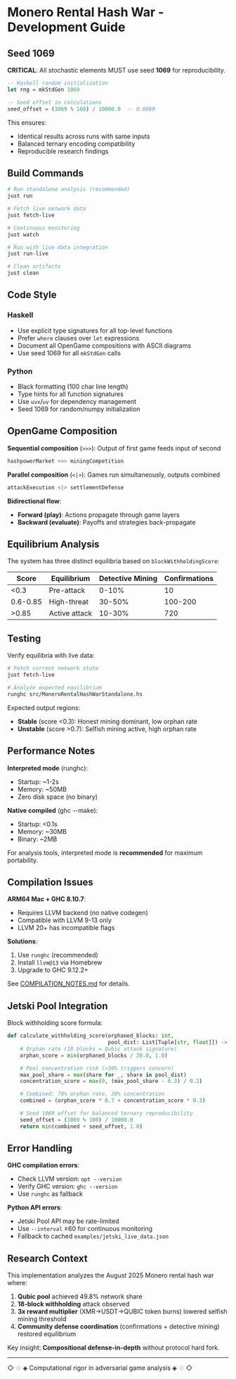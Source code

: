 # Monero Rental Hash War - Development Guide

## Seed 1069

**CRITICAL**: All stochastic elements MUST use seed **1069** for reproducibility.

```haskell
-- Haskell random initialization
let rng = mkStdGen 1069

-- Seed offset in calculations
seed_offset = (1069 % 100) / 10000.0  -- 0.0069
```

This ensures:
- Identical results across runs with same inputs
- Balanced ternary encoding compatibility
- Reproducible research findings

## Build Commands

```bash
# Run standalone analysis (recommended)
just run

# Fetch live network data
just fetch-live

# Continuous monitoring
just watch

# Run with live data integration
just run-live

# Clean artifacts
just clean
```

## Code Style

### Haskell
- Use explicit type signatures for all top-level functions
- Prefer `where` clauses over `let` expressions
- Document all OpenGame compositions with ASCII diagrams
- Use seed 1069 for all `mkStdGen` calls

### Python
- Black formatting (100 char line length)
- Type hints for all function signatures
- Use `uvx`/`uv` for dependency management
- Seed 1069 for random/numpy initialization

## OpenGame Composition

**Sequential composition** (`>>>`): Output of first game feeds input of second

```haskell
hashpowerMarket >>> miningCompetition
```

**Parallel composition** (`<|>`): Games run simultaneously, outputs combined

```haskell
attackExecution <|> settlementDefense
```

**Bidirectional flow**:
- **Forward (play)**: Actions propagate through game layers
- **Backward (evaluate)**: Payoffs and strategies back-propagate

## Equilibrium Analysis

The system has three distinct equilibria based on `blockWithholdingScore`:

| Score | Equilibrium | Detective Mining | Confirmations |
|-------|-------------|------------------|---------------|
| <0.3 | Pre-attack | 0-10% | 10 |
| 0.6-0.85 | High-threat | 30-50% | 100-200 |
| >0.85 | Active attack | 10-30% | 720 |

## Testing

Verify equilibria with live data:

```bash
# Fetch current network state
just fetch-live

# Analyze expected equilibrium
runghc src/MoneroRentalHashWarStandalone.hs
```

Expected output regions:
- **Stable** (score <0.3): Honest mining dominant, low orphan rate
- **Unstable** (score >0.7): Selfish mining active, high orphan rate

## Performance Notes

**Interpreted mode** (runghc):
- Startup: ~1-2s
- Memory: ~50MB
- Zero disk space (no binary)

**Native compiled** (ghc --make):
- Startup: <0.1s
- Memory: ~30MB
- Binary: ~2MB

For analysis tools, interpreted mode is **recommended** for maximum portability.

## Compilation Issues

**ARM64 Mac + GHC 8.10.7**:
- Requires LLVM backend (no native codegen)
- Compatible with LLVM 9-13 only
- LLVM 20+ has incompatible flags

**Solutions**:
1. Use `runghc` (recommended)
2. Install `llvm@13` via Homebrew
3. Upgrade to GHC 9.12.2+

See [COMPILATION_NOTES.md](docs/COMPILATION_NOTES.md) for details.

## Jetski Pool Integration

Block withholding score formula:

```python
def calculate_withholding_score(orphaned_blocks: int,
                                pool_dist: List[Tuple[str, float]]) -> float:
    # Orphan rate (18 blocks = Qubic attack signature)
    orphan_score = min(orphaned_blocks / 20.0, 1.0)

    # Pool concentration risk (>30% triggers concern)
    max_pool_share = max(share for _, share in pool_dist)
    concentration_score = max(0, (max_pool_share - 0.3) / 0.2)

    # Combined: 70% orphan rate, 30% concentration
    combined = (orphan_score * 0.7 + concentration_score * 0.3)

    # Seed 1069 offset for balanced ternary reproducibility
    seed_offset = (1069 % 100) / 10000.0
    return min(combined + seed_offset, 1.0)
```

## Error Handling

**GHC compilation errors**:
- Check LLVM version: `opt --version`
- Verify GHC version: `ghc --version`
- Use `runghc` as fallback

**Python API errors**:
- Jetski Pool API may be rate-limited
- Use `--interval` ≥60 for continuous monitoring
- Fallback to cached `examples/jetski_live_data.json`

## Research Context

This implementation analyzes the August 2025 Monero rental hash war where:

1. **Qubic pool** achieved 49.8% network share
2. **18-block withholding** attack observed
3. **3x reward multiplier** (XMR→USDT→QUBIC token burns) lowered selfish mining threshold
4. **Community defense coordination** (confirmations + detective mining) restored equilibrium

Key insight: **Compositional defense-in-depth** without protocol hard fork.

---

◇ ♢ ◈ Computational rigor in adversarial game analysis ◈ ♢ ◇
